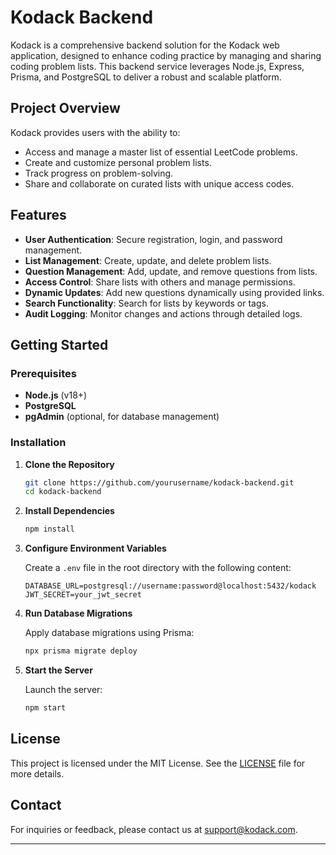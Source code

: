 # Kodack Backend

Kodack is a comprehensive backend solution for the Kodack web application, designed to enhance coding practice by managing and sharing coding problem lists. This backend service leverages Node.js, Express, Prisma, and PostgreSQL to deliver a robust and scalable platform.

## Project Overview

Kodack provides users with the ability to:

- Access and manage a master list of essential LeetCode problems.
- Create and customize personal problem lists.
- Track progress on problem-solving.
- Share and collaborate on curated lists with unique access codes.

## Features

- **User Authentication**: Secure registration, login, and password management.
- **List Management**: Create, update, and delete problem lists.
- **Question Management**: Add, update, and remove questions from lists.
- **Access Control**: Share lists with others and manage permissions.
- **Dynamic Updates**: Add new questions dynamically using provided links.
- **Search Functionality**: Search for lists by keywords or tags.
- **Audit Logging**: Monitor changes and actions through detailed logs.

## Getting Started

### Prerequisites

- **Node.js** (v18+)
- **PostgreSQL**
- **pgAdmin** (optional, for database management)

### Installation

1. **Clone the Repository**

   ```bash
   git clone https://github.com/yourusername/kodack-backend.git
   cd kodack-backend
   ```

2. **Install Dependencies**

   ```bash
   npm install
   ```

3. **Configure Environment Variables**

   Create a `.env` file in the root directory with the following content:

   ```env
   DATABASE_URL=postgresql://username:password@localhost:5432/kodack
   JWT_SECRET=your_jwt_secret
   ```

4. **Run Database Migrations**

   Apply database migrations using Prisma:

   ```bash
   npx prisma migrate deploy
   ```

5. **Start the Server**

   Launch the server:

   ```bash
   npm start
   ```

## License

This project is licensed under the MIT License. See the [LICENSE](LICENSE) file for more details.

## Contact

For inquiries or feedback, please contact us at [support@kodack.com](mailto:support@kodack.com).

---
